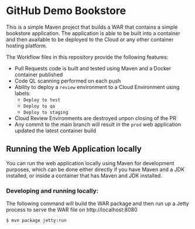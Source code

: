 # GitHub Demo Bookstore

This is a simple Maven project that builds a WAR that contains a simple bookstore application. The application is able 
to be built into a container and then available to be deployed to the Cloud or any other container hosting platform.

The Workflow files in this repository provide the following features:

* Pull Requests code is built and tested using Maven and a Docker container published
* Code QL scanning performed on each push
* Ability to deploy a `review` environment to a Cloud Environment using labels:
    - `Deploy to test`
    - `Deploy to qa`
    - `Deploy to staging`
* Cloud Review Environments are destroyed unpon closing of the PR
* Any commit to the main branch will result in the `prod` web application updated the latest container build


## Running the Web Application locally

You can run the web application locally using Maven for development purposes, which can be done either directly if you 
have Maven and a JDK installed, or inside a container that has Maven and JDK installed.


### Developing and running locally:
The following command will build the WAR package and then run up a Jetty process to serve the WAR file on http://localhost:8080

```bash
$ mvn package jetty:run
```
